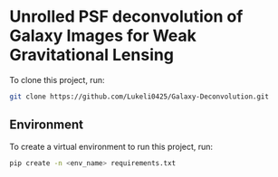 # Unrolled PSF deconvolution of Galaxy Images for Weak Gravitational Lensing

To clone this project, run:
```zsh
git clone https://github.com/Lukeli0425/Galaxy-Deconvolution.git
```

## Environment 

To create a virtual environment to run this project, run:
```zsh
pip create -n <env_name> requirements.txt 
```


